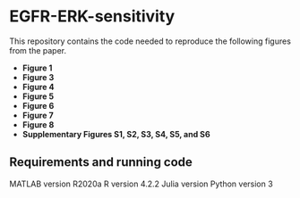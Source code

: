 # EGFR-ERK-sensitivity

This repository contains the code needed to reproduce the following figures from the paper.
* **Figure 1** 
* **Figure 3** 
* **Figure 4** 
* **Figure 5**
* **Figure 6**
* **Figure 7**
* **Figure 8**
* **Supplementary Figures S1, S2, S3, S4, S5, and S6**

## Requirements and running code
MATLAB version R2020a
R version 4.2.2
Julia version 
Python version 3
